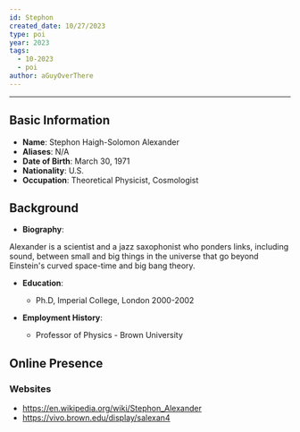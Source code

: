```yaml
---
id: Stephon
created_date: 10/27/2023
type: poi
year: 2023
tags:
  - 10-2023
  - poi
author: aGuyOverThere
---
```


----

## Basic Information

- **Name**: Stephon Haigh-Solomon Alexander
- **Aliases**: N/A
- **Date of Birth**: March 30, 1971
- **Nationality**: U.S.
- **Occupation**: Theoretical Physicist, Cosmologist

## Background

- **Biography**: 

Alexander is a scientist and a jazz saxophonist who ponders links, including sound, between small and big things in the universe that go beyond Einstein's curved space-time and big bang theory.

- **Education**: 
	- Ph.D, Imperial College, London 2000-2002

- **Employment History**: 
	- Professor of Physics - Brown University

## Online Presence

### Websites

- https://en.wikipedia.org/wiki/Stephon_Alexander
- https://vivo.brown.edu/display/salexan4

